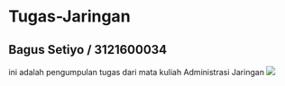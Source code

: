 # Tugas-Jaringan
## Bagus Setiyo / 3121600034


ini adalah pengumpulan tugas dari mata kuliah Administrasi Jaringan
<img src="https://media.giphy.com/media/GeimqsH0TLDt4tScGw/giphy.gif"/>
